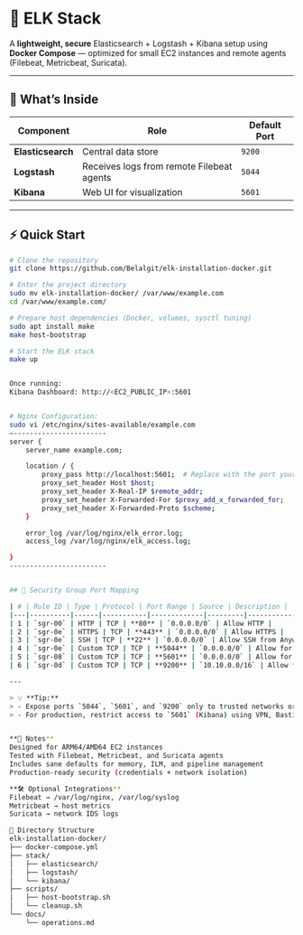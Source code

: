 # 🧩 ELK Stack

A **lightweight, secure** Elasticsearch + Logstash + Kibana setup using **Docker Compose** — optimized for small EC2 instances and remote agents (Filebeat, Metricbeat, Suricata).

---

## 🚀 What’s Inside

| Component       | Role | Default Port |
|-----------------|------|--------------|
| **Elasticsearch** | Central data store | `9200` |
| **Logstash**      | Receives logs from remote Filebeat agents | `5044` |
| **Kibana**        | Web UI for visualization | `5601` |

---

## ⚡ Quick Start

```bash
# Clone the repository
git clone https://github.com/Belalgit/elk-installation-docker.git

# Enter the project directory
sudo mv elk-installation-docker/ /var/www/example.com
cd /var/www/example.com/

# Prepare host dependencies (Docker, volumes, sysctl tuning)
sudo apt install make 
make host-bootstrap

# Start the ELK stack
make up


Once running:
Kibana Dashboard: http://<EC2_PUBLIC_IP>:5601


# Nginx Configuration:
sudo vi /etc/nginx/sites-available/example.com 
—-----------------------
server {
    server_name example.com;

    location / {
        proxy_pass http://localhost:5601;  # Replace with the port your frontend container is exposing
        proxy_set_header Host $host;
        proxy_set_header X-Real-IP $remote_addr;
        proxy_set_header X-Forwarded-For $proxy_add_x_forwarded_for;
        proxy_set_header X-Forwarded-Proto $scheme;
    }

    error_log /var/log/nginx/elk_error.log;
    access_log /var/log/nginx/elk_access.log;

}
------------------------


## 🔐 Security Group Port Mapping

| # | Rule ID | Type | Protocol | Port Range | Source | Description |
|---|----------|------|-----------|-------------|---------|--------------|
| 1 | `sgr-00` | HTTP | TCP | **80** | `0.0.0.0/0` | Allow HTTP |
| 2 | `sgr-0e` | HTTPS | TCP | **443** | `0.0.0.0/0` | Allow HTTPS |
| 3 | `sgr-0e` | SSH | TCP | **22** | `0.0.0.0/0` | Allow SSH from Anywhere *(Admin)* |
| 4 | `sgr-0e` | Custom TCP | TCP | **5044** | `0.0.0.0/0` | Allow for Logstash |
| 5 | `sgr-08` | Custom TCP | TCP | **5601** | `0.0.0.0/0` | Allow for Kibana |
| 6 | `sgr-0d` | Custom TCP | TCP | **9200** | `10.10.0.0/16` | Allow for VPC (Elasticsearch) |

---

> 💡 **Tip:**  
> - Expose ports `5044`, `5601`, and `9200` only to trusted networks or security groups.  
> - For production, restrict access to `5601` (Kibana) using VPN, Bastion, or private IPs.


**🧠 Notes**
Designed for ARM64/AMD64 EC2 instances
Tested with Filebeat, Metricbeat, and Suricata agents
Includes sane defaults for memory, ILM, and pipeline management
Production-ready security (credentials + network isolation)

**🛠️ Optional Integrations**
Filebeat → /var/log/nginx, /var/log/syslog
Metricbeat → host metrics
Suricata → network IDS logs

📂 Directory Structure
elk-installation-docker/
├── docker-compose.yml
├── stack/
│   ├── elasticsearch/
│   ├── logstash/
│   └── kibana/
├── scripts/
│   ├── host-bootstrap.sh
│   └── cleanup.sh
└── docs/
    └── operations.md
